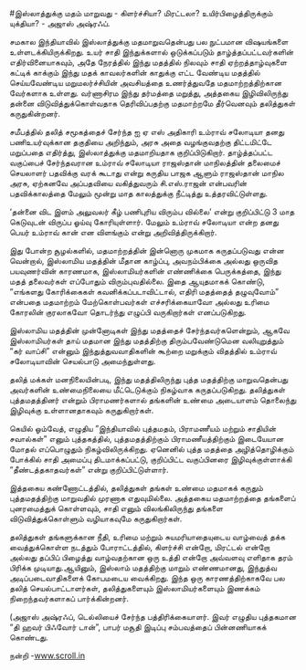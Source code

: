 #இஸ்லாத்துக்கு மதம் மாறுவது - கிளர்ச்சியா? மிரட்டலா? உயிர்பிழைத்திருக்கும் யுக்தியா? - அஜாஸ் அஷ்ரஃப்.

சமகால இந்தியாவில் இஸ்லாத்துக்கு மதமாறுவதென்பது பல நுட்பமான விஷயங்களை உள்ளடக்கியிருக்கிறது. உயர் சாதி இந்துக்களால் ஒடுக்கப்படும் தாழ்த்தப்பட்டவர்களின் எதிர்வினையாகவும், அதே நேரத்தில் இந்து மதத்தில் நிலவும் சாதி ஏற்றத்தாழ்வுகளை கட்டிக் காக்கும் இந்து மதக் காவலர்களின் காதுக்கு எட்ட வேண்டிய மதத்தில் செய்யவேண்டிய மறுமலர்ச்சியின் அவசியத்தை உணர்த்துவதே மதமாற்றத்திற்கான வேர்களாக உள்ளது. வர்ணாசிரம இந்து தர்மத்தை மறுத்து, அத்தகைய இழிவிலிருந்து தன்னை விடுவித்துக்கொள்வதாக தெரிவிப்பதற்கு மதமாற்றமே தீர்வெனவும் தலித்துகள் கருதுகின்றனர். 

சமீபத்தில் தலித் சமூகத்தைச் சேர்ந்த ஐ ஏ எஸ் அதிகாரி உம்ராவ் சலோடியா தனது பணிஉயர்வுக்கான தகுதியை அறிந்தும், அரசு அதை வழங்குவதற்கு திட்டமிட்டே மறுப்பதை எதிர்த்து, இஸ்லாத்துக்கு மதமாறியதாக குறிப்பிடுகிறார். தாழ்த்தப்பட்ட வகுப்பைச் சேர்ந்தவரான உம்ராவ் சலோடியா ராஜஸ்தான் மாநிலத்தின் தலைமைச் செயலாளர் பதவிக்கு வரக் கூடாது என்று கருதிய பாஜக ஆளும் ராஜஸ்தான் மாநில அரசு, ஏற்கனவே அப்பதவியை வகித்துவரும் சி.எஸ்.ராஜன் என்பவரின் பதவிக்காலத்தை மேலும் மூன்று மாத காலத்துக்கு நீட்டித்து உத்தரவிட்டுள்ளது.

‘தன்னை விட இளம் அலுவலர் கீழ் பணிபுரிய விரும்ப வில்லை’ என்று குறிப்பிட்டு 3 மாத கெடுவுடன் விருப்ப ஓய்வு கோரியுள்ளார். மேலும் உம்ராவ் சலோடியா என்ற தனது பெயர் உம்ராவ் கான் என விளங்கும் என்று அறிவித்திருக்கிறார். 

இது போன்ற சூழல்களில், மதமாற்றத்தின் இன்னொரு முகமாக கருதப்படுவது என்ன வென்றால்,  இஸ்லாமிய மதத்தின் மீதான காழ்ப்பு, அவநம்பிக்கை அல்லது ஒருவித பயவுணர்வின் காரணமாக, இஸ்லாமியர்களின் எண்ணிக்கை பெருக்கத்தை, இந்து மதத் தலைவர்கள் எப்போதும் விரும்புவதில்லை. இதை ஆயுதமாகக் கொண்டு, “எங்களது கோரிக்கைகள் கவனிக்கப்படாவிட்டால், எதிரி மதத்தைத் தழுவுவோம்” என்பதை மதமாற்றம் மேற்கொள்பவர்கள் எச்சரிக்கையாவோ அல்லது உரிமை கோரலின் குரலாகவோ தொடர்ந்து எழுப்பி வருகிறார்கள் எனப்படுகிறது.

இஸ்லாமிய மதத்தின் முன்னோடிகள் இந்து மதத்தைச் சேர்ந்தவர்களென்றும், ஆகவே இஸ்லாமியர்கள் தாய் மதமான இந்து மதத்திற்கு திரும்பவேண்டுமென வலியுறுத்தும் “கர் வாப்சி” என்னும் இந்துத்துவவாதிகளின் கூற்றை மறுக்கும் விதத்தில் உம்ராவ் சலோடியாவின் செயல்பாடு அமைந்துள்ளது.

தலித் மக்கள் மனநிலையின்படி, இந்து மதத்திலிருந்து புத்த மதத்திற்கு மாறுவதென்பது அவர்களின் உண்மைநிலையை மீட்டெடுக்கும் நிகழ்வாக கருதப்படுகிறது. தலித்துகள் புத்தமதத்தினர் என்றும் பிராமணர்களால் தங்களின் உண்மை அடையாளம் தொலைந்து இழிவுக்கு உள்ளானதாகவும் கருதுகிறார்கள். 

கெயில் ஓம்வேத், எழுதிய ”இந்தியாவில் புத்தமதம், பிராமணீயம் மற்றும் சாதியின் சவால்கள்” எனும் புத்தகத்தில், புத்தமதத்திற்கும் பிராமணீயத்திற்கும் இடையேயான மோதல் எப்பொழுதும் நிகழ்விலிருக்கிறது. ஏனெனில் புத்த மதத்தை அழித்தொழிக்கும் போக்கில் சாதி அமைப்பு திடமாக்கப்பட்டு, குறிப்பிட்ட வகுப்பினரை இழிவுக்குள்ளாக்கி “தீண்டத்தகாதவர்கள்” என்று குறிப்பிட்டுள்ளார்.

இத்தகைய கண்ணோட்டத்தில், தலித்துகள் தங்கள் உண்மை மதமாகக் கருதும் புத்தமதத்திற்கு மாறுவதில் முரணாக எதுவுமில்லை. அத்தகைய மதமாற்றத்தை தங்களைப் புனரமைத்துக் கொள்ளவும், சாதி எனும் விலங்கிலிருந்து தங்களை விடுவித்துக்கொள்ளும் வழியாகவுமே கருதுகிறார்கள்.

தலித்துகள் தங்களுக்கான நீதி, உரிமை மற்றும் சுயமரியாதையுடைய வாழ்வைத் தக்க வைத்துக்கொள்ள நடத்தும் போராட்டத்தில், கிளர்ச்சி என்றோ, மிரட்டல் என்றோ அல்லது தப்பிப் பிழைத்து வாழ்வதற்கான ஒரு உத்தி என்றோ அவ்வளவு எளிதாக தரம்  பிரிக்க முடியாது.ஆயினும், இஸ்லாம் மதத்திற்கு மாறும் எண்ணமானது, இந்துத்வ அடிப்படைவாதிகளைக் கோபமடைய வைக்கிறது. இந்த ஒரு காரணத்திற்காகவே பல தலித் செயல்பாட்டாளர்கள், தலித்துகளையும் இஸ்லாமியர்களையும் இணக்கம் நிறைந்தவர்களாகப் பார்க்கின்றனர்.

(அஜாஸ் அஷ்ரஃப், டெல்லியைச் சேர்ந்த பத்திரிக்கையாளர். இவர் எழுதிய புத்தகமான “தி ஹவர் பிஃவோர் டான்”, பாபர் மசூதி இடிப்பு சம்பவத்தைப் பின்னணியாகக் கொண்டது.

நன்றி -www.scroll.in
